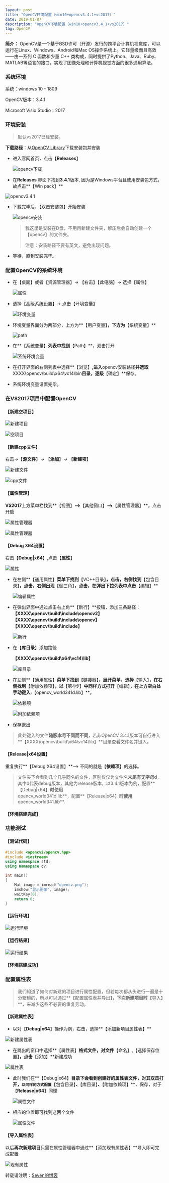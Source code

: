 ```yaml
---
layout: post
title: "OpenCV环境配置（win10+opencv3.4.1+vs2017）"
date: 2019-01-07
description: "OpenCV环境配置（win10+opencv3.4.1+vs2017）"
tag: OpenCV
---
```



**简介：** OpenCV是一个基于BSD许可（开源）发行的跨平台计算机视觉库，可以运行在Linux、Windows、Android和Mac OS操作系统上。它轻量级而且高效——由一系列 C 函数和少量 C++ 类构成，同时提供了Python、Java、Ruby、MATLAB等语言的接口，实现了图像处理和计算机视觉方面的很多通用算法。

### 系统环境

系统：windows 10 - 1809

OpenCV版本：3.4.1

Microsoft Visio Studio：2017

### 环境安装

> 默认vs2017已经安装。

**下载路径**：从[OpenCV Library](https://link.jianshu.com/?t=https%3A%2F%2Fopencv.org%2F)下载安装包并安装

- 进入官网首页，点击【**Releases**】

  ![opencv下载](http://eveseven.oss-cn-shanghai.aliyuncs.com/19-1-7/71143712.jpg)

-  在**Releases** 界面下找到**3.4.1**版本, 因为是Windows平台且使用安装包方式，故点击**【Win pack】**

![opencv3.4.1](http://eveseven.oss-cn-shanghai.aliyuncs.com/19-1-7/4000755.jpg)

- 下载完毕后，【双击安装包】开始安装

  ![opencv安装](http://eveseven.oss-cn-shanghai.aliyuncs.com/19-1-7/51001757.jpg)

  > 我这里是安装在D盘，不用再新建文件夹，解压后会自动创建一个【opencv】的文件夹。
  >
  > 注意：安装路径不要有英文，避免出现问题。

- 等待，直到安装完毕。

### 配置OpenCV的系统环境

- 在【桌面】或者【资源管理器】-> 【右击】【此电脑】-> 选择【属性】

  ![属性](http://eveseven.oss-cn-shanghai.aliyuncs.com/19-1-7/1812340.jpg)

- 选择【高级系统设置】-> 点击【环境变量】

  ![环境变量](http://eveseven.oss-cn-shanghai.aliyuncs.com/19-1-7/3290596.jpg)

- 环境变量界面分为两部分，上方为**【用户变量】**，下方为**【系统变量】**

  ![path](http://eveseven.oss-cn-shanghai.aliyuncs.com/19-1-7/18148003.jpg)

- 在**【系统变量】**列表中找到**【Path】**，双击打开

  ![系统环境变量](http://eveseven.oss-cn-shanghai.aliyuncs.com/19-1-7/43977585.jpg)

- 在打开界面的右侧列表中选择**【浏览】**,进入**opencv安装路径**并选取**XXXX\opencv\build\x64\vc14\bin**目录，逐级**【确定】**保存。

- 系统环境变量设置完毕。

### 在VS2017项目中配置OpenCV

#### 【**新建空项目**】

![新建项目](http://eveseven.oss-cn-shanghai.aliyuncs.com/19-1-7/70133617.jpg)

![空项目](http://eveseven.oss-cn-shanghai.aliyuncs.com/19-1-7/85326264.jpg)

#### 【**新建cpp文件**】

右击->【**源文件**】-> 【**添加**】-> 【**新建项**】

![新建文件](http://eveseven.oss-cn-shanghai.aliyuncs.com/19-1-7/31670791.jpg)

![cpp文件](http://eveseven.oss-cn-shanghai.aliyuncs.com/19-1-7/71795105.jpg)

#### 【**属性管理**】

**VS2017**上方菜单栏找到**【视图】**-->**【其他窗口】**-->**【属性管理器】**，点击开启

![属性管理器](http://eveseven.oss-cn-shanghai.aliyuncs.com/19-1-7/12879883.jpg)

![属性管理器](http://eveseven.oss-cn-shanghai.aliyuncs.com/19-1-7/18122186.jpg)

#### **【Debug X64设置】**

右击【**Debug\|x64**】,点击【**属性**】

![属性](http://eveseven.oss-cn-shanghai.aliyuncs.com/19-1-7/31611889.jpg)

- 在左侧**【通用属性】**菜单下找到**【VC++目录】**，点击，右侧找到**【包含目录】**，点击，右侧出现**【倒三角】**，点击，在弹出下拉列表中点击**【编辑】**

  ![编辑属性](http://eveseven.oss-cn-shanghai.aliyuncs.com/19-1-7/83946786.jpg)

- 在弹出界面中通过点击右上角**【新行】**按钮，添加三条路径：
  **【XXXX\opencv\build\include\opencv2】**
  **【XXXX\opencv\build\include\opencv】**
  **【XXXX\opencv\build\include】**

  ![新行](http://eveseven.oss-cn-shanghai.aliyuncs.com/19-1-7/34773414.jpg)

- 在【**库目录**】添加路径

  **【XXXX\opencv\build\x64\vc14\lib】**

  ![库目录](http://eveseven.oss-cn-shanghai.aliyuncs.com/19-1-7/41741966.jpg)

- 在左侧**【通用属性】**菜单下找到**【链接器】**，展开菜单，选择**【输入】**，在右侧找到**【附加依赖项】**，以**【第4步】**中同样方式打开**【编辑】**，在上方空白处手动键入:**【opencv_world341d.lib】**。

  ![依赖项](http://eveseven.oss-cn-shanghai.aliyuncs.com/19-1-7/9953370.jpg)

  ![附加依赖项](http://eveseven.oss-cn-shanghai.aliyuncs.com/19-1-7/3510846.jpg)

- 保存退出

>  此处键入的文件**随版本号不同而不同**，若非OpenCV 3.4.1版本可自行进入**【XXXX\opencv\build\x64\vc14\lib】**目录查看文件名并键入。

#### 【**Release**\|x64设置】

重复执行**【Debug X64设置】**--> 不同的就是【**依赖项**】的选择。

>  文件夹下会看到几个几乎同名的文件，区别仅仅为文件名**末尾有无字母d**，其中d代表debug版本，其他为release版本，以3.4.1版本为例，配置**【Debug|x64】**时使用**opencv_world341d.lib**，配置**【Release|x64】**时使用**opencv_world341.lib**.

#### 【**环境搭建完成**】

### 功能测试



#### 【测试代码】

```c++
#include <opencv2/opencv.hpp>
#include <iostream>
using namespace std;
using namespace cv;

int main()
{
    Mat image = imread("opencv.png");  
    imshow("显示图像", image);
    waitKey(0);
    return 0;
}
```

#### 【运行环境】

![运行环境](http://eveseven.oss-cn-shanghai.aliyuncs.com/19-1-7/59828793.jpg)

#### 【**运行结果**】

![运行结果](http://eveseven.oss-cn-shanghai.aliyuncs.com/19-1-7/83983634.jpg)

#### 【**环境搭建成功**】

### 配置属性表

> 我们知道了如何对新建的项目进行属性配置，但若每次都从头进行一遍是十分繁琐的，所以可以通过**【配置属性表并导出】**，下次新建项目时**【导入】**，来减少这些不必要的重复劳动。

#### 【**新建属性表**】

- 以对【**Debug\|x64**】操作为例，右击，选择**【添加新项目属性表】**

![新建属性表](http://eveseven.oss-cn-shanghai.aliyuncs.com/19-1-7/42846413.jpg)

- 在跳出的窗口中选择**【属性表】**格式文件，对文件**【命名】**,**【选择保存位置】**，点击**【添加】**新建成功

![属性表](http://eveseven.oss-cn-shanghai.aliyuncs.com/19-1-7/38050191.jpg)

- 此时我们在**【Debug\|x64】**目录下会看到创建好的属性表文件，对其双击打开，`以同样的方式配置`**【包含目录】**、**【库目录】**、**【附加依赖项】**，保存，对于【**Release\|x64**】同理

  ![属性文件](http://eveseven.oss-cn-shanghai.aliyuncs.com/19-1-7/81378791.jpg)

- 相应的位置即可找到这两个文件

  ![属性文件](http://eveseven.oss-cn-shanghai.aliyuncs.com/19-1-7/31368933.jpg)



#### 【**导入属性表**】

以后**再次新建项目**只需在属性管理器中通过**【添加现有属性表】**导入即可完成配置

![现有属性](http://eveseven.oss-cn-shanghai.aliyuncs.com/19-1-7/25516145.jpg)


转载请注明：[Seven的博客](http://sevenold.github.io)